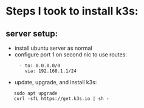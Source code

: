# Steps I took to install k3s:

## server setup:
- install ubuntu server as normal
- configure port 1 on second nic to use routes:
``` routes:
     - to: 0.0.0.0/0
       via: 192.168.1.1/24
```
- update, upgrade, and install k3s:
```sudo apt update
   sudo apt upgrade
   curl -sfL https://get.k3s.io | sh -
```
